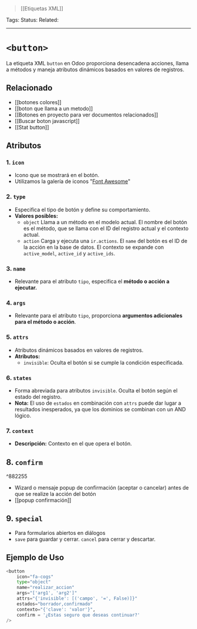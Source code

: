 > [[Etiquetas XML]]

Tags: 
Status: 
Related: 

___

# `<button>`

La etiqueta XML `button` en Odoo proporciona desencadena acciones, llama a métodos y maneja atributos dinámicos basados en valores de registros.

## Relacionado

- [[botones colores]]
- [[boton que llama a un metodo]]
- [[Botones en proyecto para ver documentos relacionados]]
- [[Buscar boton javascript]]
- [[Stat button]]

## Atributos

### 1. `icon`

- Icono que se mostrará en el botón.
- Utilizamos la galería de iconos "[Font Awesome](https://fontawesome.com/icons)"
### 2. `type`

- Especifica el tipo de botón y define su comportamiento.
- **Valores posibles:**
    - `object`
	    Llama a un método en el modelo actual. El nombre del botón es el método, que se llama con el ID del registro actual y el contexto actual.
    - `action`
	    Carga y ejecuta una `ir.actions`. El `name` del botón es el ID de la acción en la base de datos. El contexto se expande con `active_model`, `active_id` y `active_ids`.

### 3. `name`

- Relevante para el atributo `tipo`, especifica el **método o acción a ejecutar.**

### 4. `args`

- Relevante para el atributo `tipo`, proporciona **argumentos adicionales para el método o acción**.

### 5. `attrs`

- Atributos dinámicos basados en valores de registros.
- **Atributos:**
    - `invisible`: Oculta el botón si se cumple la condición especificada.

### 6. `states`

- Forma abreviada para atributos `invisible`. Oculta el botón según el estado del registro.
- **Nota:** El uso de `estados` en combinación con `attrs` puede dar lugar a resultados inesperados, ya que los dominios se combinan con un AND lógico.

### 7. `context`

- **Descripción:** Contexto en el que opera el botón.

## 8. `confirm`

^882255
- Wizard o mensaje popup de confirmación (aceptar o cancelar) antes de que se realize la acción del botón
- [[popup confirmación]]

## 9. `special`

- Para formularios abiertos en diálogos
- `save` para guardar y cerrar. `cancel` para cerrar y descartar.

## Ejemplo de Uso

```python
<button
    icon="fa-cogs"
    type="object"
    name="realizar_accion"
    args="['arg1', 'arg2']"
    attrs="{'invisible': [('campo', '=', False)]}"
    estados="borrador,confirmado"
    contexto="{'clave': 'valor'}",
    confirm = '¿Estas seguro que deseas continuar?'
/>
```